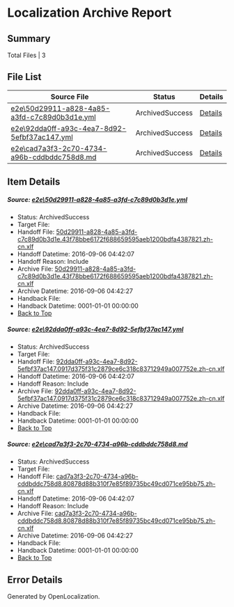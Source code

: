 # <a name='report-top'></a> Localization Archive Report

## Summary
 Total Files | 3

## File List
 Source File | Status | Details 
 ----------- | ------ | ------- 
 [e2e\50d29911-a828-4a85-a3fd-c7c89d0b3d1e.yml](https://github.com/OpenLocalizationTestOrg/ol-test0/blob/d0ac4edaff91e4a323331ef9135c9396b9550508/e2e/50d29911-a828-4a85-a3fd-c7c89d0b3d1e.yml) | ArchivedSuccess | [Details](#38a87424a6174f15d924ec2bbeb23dbb37b6bc011)
 [e2e\92dda0ff-a93c-4ea7-8d92-5efbf37ac147.yml](https://github.com/OpenLocalizationTestOrg/ol-test0/blob/d0ac4edaff91e4a323331ef9135c9396b9550508/e2e/92dda0ff-a93c-4ea7-8d92-5efbf37ac147.yml) | ArchivedSuccess | [Details](#44d6481907f1aa5c5a83ce589ae445649deac97c2)
 [e2e\cad7a3f3-2c70-4734-a96b-cddbddc758d8.md](https://github.com/OpenLocalizationTestOrg/ol-test0/blob/d0ac4edaff91e4a323331ef9135c9396b9550508/e2e/cad7a3f3-2c70-4734-a96b-cddbddc758d8.md) | ArchivedSuccess | [Details](#75f70a6aff56e6a90e0f6778556fde510278171e4)

## Item Details
##### <a name='38a87424a6174f15d924ec2bbeb23dbb37b6bc011'></a> Source: [e2e\50d29911-a828-4a85-a3fd-c7c89d0b3d1e.yml](https://github.com/OpenLocalizationTestOrg/ol-test0/blob/d0ac4edaff91e4a323331ef9135c9396b9550508/e2e/50d29911-a828-4a85-a3fd-c7c89d0b3d1e.yml)
* Status: ArchivedSuccess
* Target File: 
* Handoff File: [50d29911-a828-4a85-a3fd-c7c89d0b3d1e.43f78bbe6172f688659595aeb1200bdfa4387821.zh-cn.xlf](https://github.com/OpenLocalizationTestOrg/ol-test0-handoff/blob/1ab3619acfec19fff8d69347f42c1e2a54245ae3/ol-handoff/OpenLocalizationTestOrg/ol-test0-zhcn/ci/ht/50d29911-a828-4a85-a3fd-c7c89d0b3d1e.43f78bbe6172f688659595aeb1200bdfa4387821.zh-cn.xlf)
* Handoff Datetime: 2016-09-06 04:42:07
* Handoff Reason: Include
* Archive File: [50d29911-a828-4a85-a3fd-c7c89d0b3d1e.43f78bbe6172f688659595aeb1200bdfa4387821.zh-cn.xlf](https://github.com/OpenLocalizationTestOrg/ol-test0-handoff/blob/3dcd50f6ec7337c7561afbb02623079477553fd5/ol-archive/OpenLocalizationTestOrg/ol-test0-zhcn/ci/ht/50d29911-a828-4a85-a3fd-c7c89d0b3d1e.43f78bbe6172f688659595aeb1200bdfa4387821.zh-cn.xlf)
* Archive Datetime: 2016-09-06 04:42:27
* Handback File: 
* Handback Datetime: 0001-01-01 00:00:00
* [Back to Top](#report-top)

##### <a name='44d6481907f1aa5c5a83ce589ae445649deac97c2'></a> Source: [e2e\92dda0ff-a93c-4ea7-8d92-5efbf37ac147.yml](https://github.com/OpenLocalizationTestOrg/ol-test0/blob/d0ac4edaff91e4a323331ef9135c9396b9550508/e2e/92dda0ff-a93c-4ea7-8d92-5efbf37ac147.yml)
* Status: ArchivedSuccess
* Target File: 
* Handoff File: [92dda0ff-a93c-4ea7-8d92-5efbf37ac147.0917d375f31c2879ce6c318c83712949a007752e.zh-cn.xlf](https://github.com/OpenLocalizationTestOrg/ol-test0-handoff/blob/1ab3619acfec19fff8d69347f42c1e2a54245ae3/ol-handoff/OpenLocalizationTestOrg/ol-test0-zhcn/ci/ht/92dda0ff-a93c-4ea7-8d92-5efbf37ac147.0917d375f31c2879ce6c318c83712949a007752e.zh-cn.xlf)
* Handoff Datetime: 2016-09-06 04:42:07
* Handoff Reason: Include
* Archive File: [92dda0ff-a93c-4ea7-8d92-5efbf37ac147.0917d375f31c2879ce6c318c83712949a007752e.zh-cn.xlf](https://github.com/OpenLocalizationTestOrg/ol-test0-handoff/blob/3dcd50f6ec7337c7561afbb02623079477553fd5/ol-archive/OpenLocalizationTestOrg/ol-test0-zhcn/ci/ht/92dda0ff-a93c-4ea7-8d92-5efbf37ac147.0917d375f31c2879ce6c318c83712949a007752e.zh-cn.xlf)
* Archive Datetime: 2016-09-06 04:42:27
* Handback File: 
* Handback Datetime: 0001-01-01 00:00:00
* [Back to Top](#report-top)

##### <a name='75f70a6aff56e6a90e0f6778556fde510278171e4'></a> Source: [e2e\cad7a3f3-2c70-4734-a96b-cddbddc758d8.md](https://github.com/OpenLocalizationTestOrg/ol-test0/blob/d0ac4edaff91e4a323331ef9135c9396b9550508/e2e/cad7a3f3-2c70-4734-a96b-cddbddc758d8.md)
* Status: ArchivedSuccess
* Target File: 
* Handoff File: [cad7a3f3-2c70-4734-a96b-cddbddc758d8.80878d88b310f7e85f89735bc49cd071ce95bb75.zh-cn.xlf](https://github.com/OpenLocalizationTestOrg/ol-test0-handoff/blob/1ab3619acfec19fff8d69347f42c1e2a54245ae3/ol-handoff/OpenLocalizationTestOrg/ol-test0-zhcn/ci/ht/cad7a3f3-2c70-4734-a96b-cddbddc758d8.80878d88b310f7e85f89735bc49cd071ce95bb75.zh-cn.xlf)
* Handoff Datetime: 2016-09-06 04:42:07
* Handoff Reason: Include
* Archive File: [cad7a3f3-2c70-4734-a96b-cddbddc758d8.80878d88b310f7e85f89735bc49cd071ce95bb75.zh-cn.xlf](https://github.com/OpenLocalizationTestOrg/ol-test0-handoff/blob/3dcd50f6ec7337c7561afbb02623079477553fd5/ol-archive/OpenLocalizationTestOrg/ol-test0-zhcn/ci/ht/cad7a3f3-2c70-4734-a96b-cddbddc758d8.80878d88b310f7e85f89735bc49cd071ce95bb75.zh-cn.xlf)
* Archive Datetime: 2016-09-06 04:42:27
* Handback File: 
* Handback Datetime: 0001-01-01 00:00:00
* [Back to Top](#report-top)


## Error Details

Generated by OpenLocalization.
